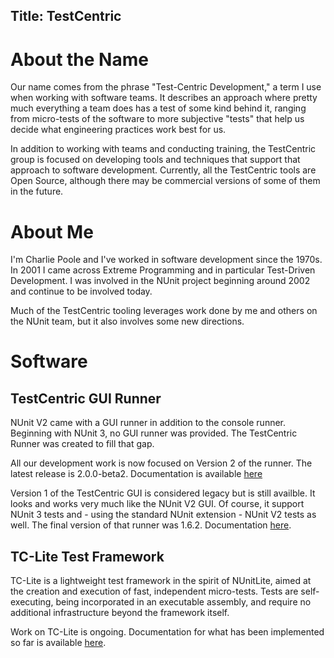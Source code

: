 Title: TestCentric
---
# About the Name

Our name comes from the phrase "Test-Centric Development," a term I use when working with software teams. It describes an approach where pretty much everything a team does has a test of some kind behind it, ranging from micro-tests of the software to more subjective "tests" that help us decide what engineering practices work best for us.

In addition to working with teams and conducting training, the TestCentric group is focused on developing tools and techniques that support that approach to software development. Currently, all the TestCentric tools are Open Source, although there may be commercial versions of some of them in the future.

# About Me

I'm Charlie Poole and I've worked in software development since the 1970s. In 2001 I came across Extreme Programming and in particular Test-Driven Development. I was involved in the NUnit project beginning around 2002 and continue to be involved today.

Much of the TestCentric tooling leverages work done by me and others on the NUnit team, but it also involves some new directions.

# Software

## TestCentric GUI Runner

NUnit V2 came with a GUI runner in addition to the console runner. Beginning with NUnit 3, no GUI runner was provided. The TestCentric Runner was created to fill that gap.

All our development work is now focused on Version 2 of the runner. The latest release is 2.0.0-beta2. Documentation is available [here](/testcentric-gui)

Version 1 of the TestCentric GUI is considered legacy but is still availble. It looks and works very much like the NUnit V2 GUI. Of course, it support NUnit 3 tests and - using the standard NUnit extension - NUnit V2 tests as well. The final version of that runner was 1.6.2. Documentation [here](/testcentric-gui-version1).

## TC-Lite Test Framework

TC-Lite is a lightweight test framework in the spirit of NUnitLite, aimed at the creation and execution of fast, independent micro-tests. Tests are self-executing, being incorporated in an executable assembly, and require no additional infrastructure beyond the framework itself.

Work on TC-Lite is ongoing. Documentation for what has been implemented so far is available [here](/tc-lite).

<!-- ## TestCentric Framework

This is still on the drawing board, so I won't say much about it.

Generally, I'm thinking of carrying forward some of NUnit's syntactic innovations in a slightly expanded form and separating the assertion facility from the test framework itself. I would also like to allow users to choose among alternate sets of features for different kinds of testing - micro-tests versus functional testing, for example.

Many of the ideas that have been germinating around this new framework were nurtured by folks in the Lonely Coaches Sodality group.

## TestCentric Extension for Visual Studio

This is a bit more futuristic and will build on the experimental GUI to create a true VS extension (not an adapter) for running tests. This will allow the user to have the same views of tests either within VS or in a standalone GUI.

I have not yet decided whether this will be Open Source, commercial or dual-licensed using two different versions.

## TestCentric Test Engine

I'll be evaluating whether the NUnit engine can be used to carry out all the goals of the other projects. If necessary, a separate engine will be created. -->